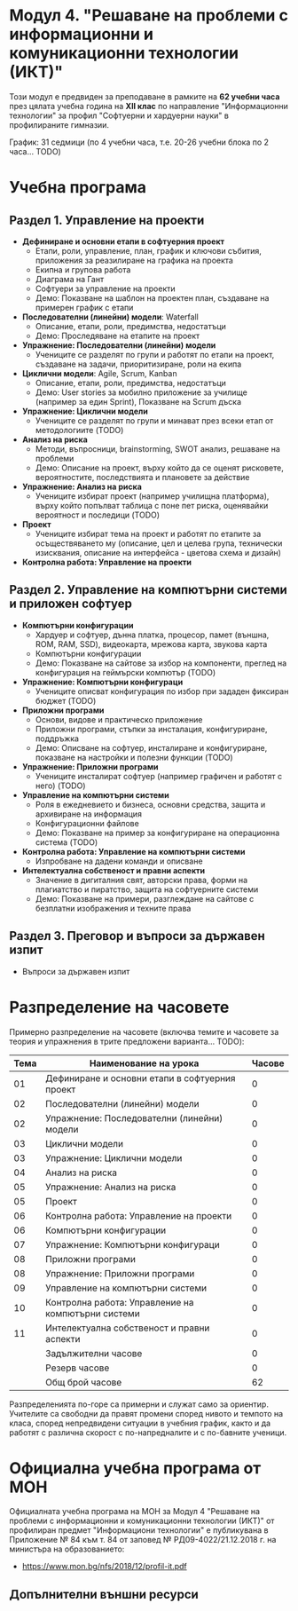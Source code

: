 # Модул 4. "Решаване на проблеми с информационни и комуникационни технологии (ИКТ)"

Този модул е предвиден за преподаване в рамките на **62 учебни часа** през цялата учебна година на **XII клас** по направление "Информационни технологии" за профил "Софтуерни и хардуерни науки" в профилираните гимназии.

График: 31 седмици (по 4 учебни часа, т.е. 20-26 учебни блока по 2 часа... TODO)

# Учебна програма

## Раздел 1. Управление на проекти
 - **Дефиниране и основни етапи в софтуерния проект**
   - Етапи, роли, управление, план, график и ключови събития, приложения за реазилиране на графика на проекта
   - Екипна и групова работа
   - Диаграма на Гант
   - Софтуери за управление на проекти
   - Демо: Показване на шаблон на проектен план, създаване на примерен график с етапи
 - **Последователни (линейни) модели**: Waterfall
   - Описание, етапи, роли, предимства, недостатъци
   - Демо: Проследяване на етапите на проект
 - **Упражнение: Последователни (линейни) модели**
   - Учениците се разделят по групи и работят по етапи на проект, създаване на задачи, приоритизиране, роли на екипа
 - **Циклични модели**: Agile, Scrum, Kanban
   - Описание, етапи, роли, предимства, недостатъци
   - Демо: User stories за мобилно приложение за училище (например за един Sprint), Показване на Scrum дъска
 - **Упражнение: Циклични модели**
   - Учениците се разделят по групи и минават през всеки етап от методологиите (TODO)
 - **Анализ на риска**
   - Методи, въпросници, brainstorming, SWOT анализ, решаване на проблеми
   - Демо: Описание на проект, върху който да се оценят рисковете, вероятностите, последствията и плановете за действие
- **Упражнение: Анализ на риска**
   - Учениците избират проект (например училищна платформа), върху който попълват таблица с поне пет риска, оценявайки вероятност и последици (TODO)
 - **Проект**
   - Учениците избират тема на проект и работят по етапите за осъществяването му (описание, цел и целева група, технически изисквания, описание на интерфейса - цветова схема и дизайн)
 - **Контролна работа: Управление на проекти**

## Раздел 2. Управление на компютърни системи и приложен софтуер
  - **Компютърни конфигурации**
    - Хардуер и софтуер, дънна платка, процесор, памет (външна, ROM, RAM, SSD), видеокарта, мрежова карта, звукова карта
    - Компютърни конфигурации
    - Демо: Показване на сайтове за избор на компоненти, преглед на конфигурация на геймърски компютър (TODO)
  - **Упражнение: Компютърни конфигураци**
    - Учениците описват конфигурация по избор при зададен фиксиран бюджет (TODO)
  - **Приложни програми**
    - Основи, видове и практическо приложение
    - Приложни програми, стъпки за инсталация, конфигуриране, поддръжка
    - Демо: Описване на софтуер, инсталиране и конфигуриране, показване на настройки и полезни функции (TODO)
  - **Упражнение: Приложни програми** 
    - Учениците инсталират софтуер (например графичен и работят с него) (TODO)
  - **Управление на компютърни системи**
    - Роля в ежедневието и бизнеса, основни средства, защита и архивиране на информация
    - Конфигурационни файлове
    - Демо: Показване на пример за конфигуриране на операционна система (TODO)
  - **Контролна работа: Управление на компютърни системи**
    - Изпробване на дадени команди и описване
  - **Интелектуална собственост и правни аспекти**
    - Значение в дигиталния свят, авторски права, форми на плагиатство и пиратство, защита на софтуерните системи
    - Демо: Показване на примери, разглеждане на сайтове с безплатни изображения и техните права

## Раздел 3. Преговор и въпроси за държавен изпит
  - Въпроси за държавен изпит

# Разпределение на часовете

Примерно разпределение на часовете (включва темите и часовете за теория и упражнения в трите предложени варианта... TODO):

| Тема | Наименование на урока                                                              | Часове      |
|------|------------------------------------------------------------------------------------|-------------|
|  01  | Дефиниране и основни етапи в софтуерния проект                                     |      0      |
|  02  | Последователни (линейни) модели                                                    |      0      |
|  02  | Упражнение: Последователни (линейни) модели                                        |      0      |
|  03  | Циклични модели                                                                    |      0      |
|  03  | Упражнение: Циклични модели                                                        |      0      |
|  04  | Анализ на риска                                                                    |      0      |
|  05  | Упражнение: Анализ на риска                                                        |      0      |
|  05  | Проект                                                                             |      0      |
|  06  | Контролна работа: Управление на проекти                                            |      0      |
|  06  | Компютърни конфигурации                                                            |      0      |
|  07  | Упражнение: Компютърни конфигураци                                                 |      0      |
|  08  | Приложни програми                                                                  |      0      |
|  08  | Упражнение: Приложни програми                                                      |      0      |
|  09  | Управление на компютърни системи                                                   |      0      |
|  10  | Контролна работа: Управление на компютърни системи                                 |      0      |
|  11  | Интелектуална собственост и правни аспекти                                         |      0      |
|      | Задължителни часове                                                                |      0      |
|      | Резерв часове                                                                      |      0      |
|      | Общ брой часове                                                                    |     62      |

Разпределенията по-горе са примерни и служат само за ориентир. Учителите са свободни да правят промени според нивото и темпото на класа, според непредвидени ситуации в учебния график, както и да работят с различна скорост с по-напредналите и с по-бавните ученици.

# Официална учебна програма от МОН
Официалната учебна програма на МОН за Модул 4 "Решаване на проблеми с информационни и комуникационни технологии (ИКТ)" от профилиран предмет "Информациони технологии" е публикувана в Приложение № 84 към т. 84 от заповед № РД09-4022/21.12.2018 г. на министъра на образованието:
  - https://www.mon.bg/nfs/2018/12/profil-it.pdf

## Допълнителни външни ресурси
